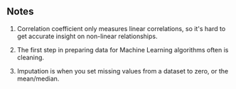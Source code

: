 ## Notes

1. Correlation coefficient only measures linear correlations, so it's hard to get accurate insight on non-linear relationships.

2. The first step in preparing data for Machine Learning algorithms often is cleaning.

3. Imputation is when you set missing values from a dataset to zero, or the mean/median.
